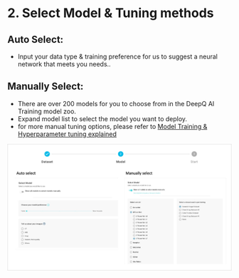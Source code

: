 # 2. Select Model & Tuning methods

## Auto Select:

* &#x20;Input your data type & training preference for us to suggest a neural network that meets you needs..

## Manually Select:

* There are over 200 models for you to choose from in the DeepQ AI Training model zoo.
* Expand model list to select the model you want to deploy.
* for more manual tuning options, please refer to [Model Training & Hyperparameter tuning explained](../model-training-and-hyperparameter-tuning-explained.md)

![](../../.gitbook/assets/con-4-1-2-1.png)
